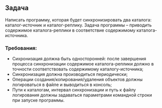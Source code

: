 ## Задача
Написать программу, которая будет синхронизировать два каталога: каталог-источник и каталог-реплику. Задача программы – приводить содержимое каталога-реплики в соответствие содержимому каталога-источника.
### Требования:
- Сихронизация должна быть односторонней: после завершения процесса синхронизации содержимое каталога-реплики должно в точности соответствовать содержимому каталогу-источника;
- Синхронизация должна производиться периодически;
- Операции создания/копирования/удаления объектов должны логироваться в файле и выводиться в консоль;
- Пути к каталогам, интервал синхронизации и путь к файлу логирования должны задаваться параметрами командной строки при запуске программы.

